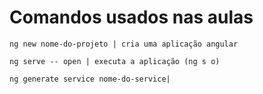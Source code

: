 # Comandos usados nas aulas
    ng new nome-do-projeto | cria uma aplicação angular

    ng serve -- open | executa a aplicação (ng s o)

    ng generate service nome-do-service|